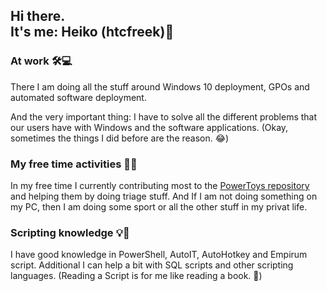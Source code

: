 ## Hi there. <br/> It's me: Heiko (htcfreek)👋


### At work 🛠💻
There I am doing all the stuff around Windows 10 deployment, GPOs and automated software deployment.

And the very important thing: I have to solve all the different problems that our users have with Windows and the software applications. (Okay, sometimes the things I did before are the reason. 😂)


### My free time activities 🏇🌳 
In my free time I currently contributing most to the [PowerToys repository](https://github.com/Microsoft/PowerToys) and helping them by doing triage stuff. And If I am not doing something on my PC, then I am doing some sport or all the other stuff in my privat life.


### Scripting knowledge 💡📄
I have good knowledge in PowerShell, AutoIT, AutoHotkey and Empirum script. Additional I can help a bit with SQL scripts and other scripting languages. (Reading a Script is for me like reading a book. 📖)
